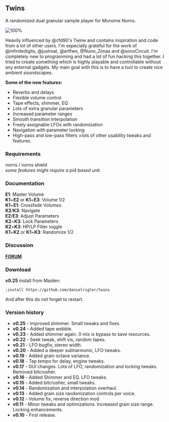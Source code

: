 ## Twins

A randomized dual granular sample player for Monome Norns.

![100%](https://llllllll.co/uploads/default/original/3X/7/8/78283686b6c662e3d1a4af378cad1709eb29fcd0.png)

Heavily influenced by @cfd90's Twine and contains inspiration and code from a lot of other users. I'm especially grateful for the work of @infinitedigits, @justmat, @artfwo, @Nuno_Zimas and @sonoCircuit. I'm completely new to programming and had a lot of fun hacking this together. I tried to create something which is highly playable and controllable without any external gadgets. My main goal with this is to have a tool to create nice ambient soundscapes.

**Some of the new features:**
* Reverbs and delays
* Flexible volume control
* Tape effects, shimmer, EQ
* Lots of extra granular parameters
* Increased parameter ranges
* Smooth transition interpolation
* Freely assignable LFOs with randomization
* Navigation with parameter locking
* High-pass and low-pass filters
+lots of other usability tweaks and features.

### Requirements
norns / norns shield  
_some features might require a pi4 based unit._

### Documentation
**E1**: Master Volume  
**K1**+**E2** or **K1**+**E3**: Volume 1/2  
**K1**+**E1**: Crossfade Volumes  
**K2**/**K3**: Navigate  
**E2**/**E3**: Adjust Parameters  
**K2**+**K3**: Lock Parameters  
**K2**+**K3**: HP/LP Filter toggle  
**K1**+**K2** or **K1**+**K3**: Randomize 1/2  

### Discussion
**[FORUM](https://llllllll.co/t/twins/71052)**
### Download
**v0.25**
install from Maiden:
```
;install https://github.com/danielrigler/twins
```
And after this do not forget to restart.

### Version history
* **v0.25** - Improved shimmer. Small tweaks and fixes. 
* **v0.24** - Added tape wobble. 
* **v0.23** - Added shimmer again. 0 mix is bypass to save resources. 
* **v0.22** - Seek tweak, shift vis, random tapes.
* **v0.21** - LFO bugfix, stereo width.
* **v0.20** - Added a deeper subharmonic, LFO tweaks.
* **v0.19** - Added grain octave variance.
* **v0.18** - Tap tempo for delay, engine tweaks. 
* **v0.17** - GUI changes. Lots of LFO, randomization and locking tweaks. Removed bitcrusher. 
* **v0.16** - Added Shimmer and EQ. LFO tweaks. 
* **v0.15** - Added bitcrusher, small tweaks. 
* **v0.14** - Randomization and interpolation overhaul.
* **v0.13** - Added grain size randomization controls per voice.
* **v0.12** - Volume fix, reverse direction mod
* **v0.11** - Minor tweaks and optimizations. Increased grain size range. Locking enhancements.
* **v0.10** - First release.

